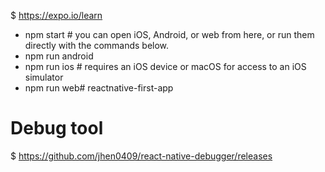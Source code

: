 $ https://expo.io/learn

- npm start # you can open iOS, Android, or web from here, or run them directly with the commands below.
- npm run android
- npm run ios # requires an iOS device or macOS for access to an iOS simulator
- npm run web# reactnative-first-app


# Debug tool
$ https://github.com/jhen0409/react-native-debugger/releases